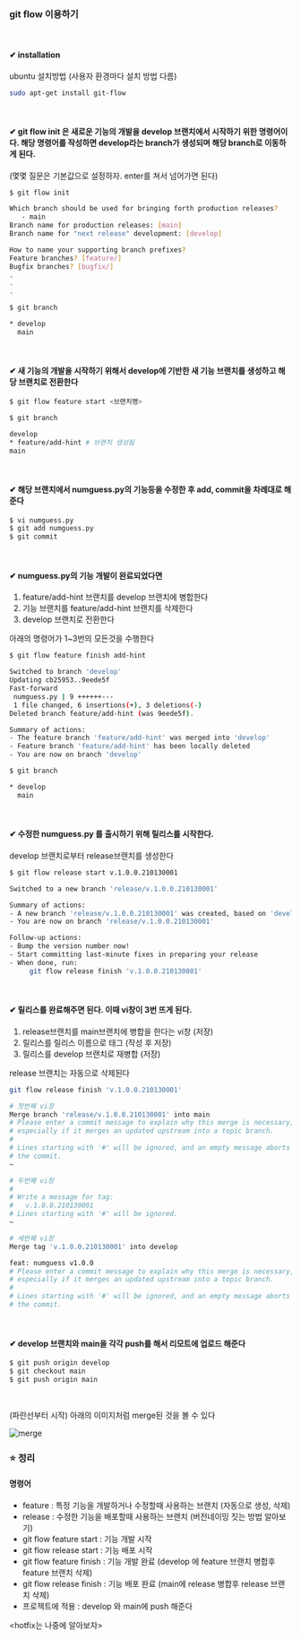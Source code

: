 ### git flow 이용하기 
<br>

#### ✔ installation

ubuntu 설치방법 (사용자 환경마다 설치 방법 다름)
<br>

```bash
sudo apt-get install git-flow
```
<br>

#### ✔ git flow init 은 새로운 기능의 개발을 develop 브랜치에서 시작하기 위한 명령어이다. 해당 명령어를 작성하면 develop라는 branch가 생성되며 해당 branch로 이동하게 된다.   
(몇몇 질문은 기본값으로 설정하자. enter를 쳐서 넘어가면 된다)

```bash
$ git flow init

Which branch should be used for bringing forth production releases?
   - main
Branch name for production releases: [main] 
Branch name for "next release" development: [develop] 

How to name your supporting branch prefixes?
Feature branches? [feature/] 
Bugfix branches? [bugfix/] 
.
.
.

$ git branch

* develop
  main
```
<br>

#### ✔ 새 기능의 개발을 시작하기 위해서 develop에 기반한 새 기능 브랜치를 생성하고 해당 브랜치로 전환한다   
```bash
$ git flow feature start <브랜치명>

$ git branch

develop
* feature/add-hint # 브랜치 생성됨
main
```
<br>

#### ✔ 해당 브랜치에서 numguess.py의 기능등을 수정한 후 add, commit을 차례대로 해준다
```bash
$ vi numguess.py
$ git add numguess.py
$ git commit
```
<br>

#### ✔ numguess.py의 기능 개발이 완료되었다면   
1. feature/add-hint 브랜치를  develop 브랜치에 병합한다    
2. 기능 브랜치를 feature/add-hint 브랜치를 삭제한다   
3. develop 브랜치로 전환한다     

아래의 명령어가 1~3번의 모든것을 수행한다
```bash
$ git flow feature finish add-hint

Switched to branch 'develop'
Updating cb25953..9eede5f
Fast-forward
 numguess.py | 9 ++++++---
 1 file changed, 6 insertions(+), 3 deletions(-)
Deleted branch feature/add-hint (was 9eede5f).

Summary of actions:
- The feature branch 'feature/add-hint' was merged into 'develop'
- Feature branch 'feature/add-hint' has been locally deleted
- You are now on branch 'develop'

$ git branch

* develop
  main
``` 
<br>

#### ✔ 수정한 numguess.py 를 출시하기 위해 릴리스를 시작한다.   
develop 브랜치로부터 release브랜치를 생성한다 
``` bash
$ git flow release start v.1.0.0.210130001

Switched to a new branch 'release/v.1.0.0.210130001'

Summary of actions:
- A new branch 'release/v.1.0.0.210130001' was created, based on 'develop'
- You are now on branch 'release/v.1.0.0.210130001'

Follow-up actions:
- Bump the version number now!
- Start committing last-minute fixes in preparing your release
- When done, run:
     git flow release finish 'v.1.0.0.210130001'
```
<br>

#### ✔ 릴리스를 완료해주면 된다. 이때 vi창이 3번 뜨게 된다.   
1. release브랜치를 main브랜치에 병합을 한다는 vi창  (저장)
2. 릴리스를 릴리스 이름으로 태그 (작성 후 저장)
3. 릴리스를 develop 브랜치로 재병합 (저장)

release 브랜치는 자동으로 삭제된다   
```bash
git flow release finish 'v.1.0.0.210130001'

# 첫번째 vi창
Merge branch 'release/v.1.0.0.210130001' into main
# Please enter a commit message to explain why this merge is necessary,
# especially if it merges an updated upstream into a topic branch.
#
# Lines starting with '#' will be ignored, and an empty message aborts
# the commit.
~              

# 두번째 vi창
#
# Write a message for tag:
#   v.1.0.0.210130001
# Lines starting with '#' will be ignored.
~         

# 세번째 vi창
Merge tag 'v.1.0.0.210130001' into develop

feat: numguess v1.0.0
# Please enter a commit message to explain why this merge is necessary,
# especially if it merges an updated upstream into a topic branch.
#
# Lines starting with '#' will be ignored, and an empty message aborts
# the commit.

```
<br>

#### ✔ develop 브랜치와 main을 각각 push를 해서 리모트에 업로드 해준다

```bash
$ git push origin develop
$ git checkout main
$ git push origin main
```
<br>

 (파란선부터 시작) 아래의 이미지처럼 merge된 것을 볼 수 있다     

![merge](https://user-images.githubusercontent.com/77425963/106345983-f792c500-62f6-11eb-82e4-42891484c344.png)
<br>

### ⭐ 정리 

#### 명령어   
- feature : 특정 기능을 개발하거나 수정할때 사용하는 브랜치 (자동으로 생성, 삭제)
- release : 수정한 기능을 배포할때 사용하는 브랜치 (버전네이밍 짓는 방법 알아보기)   
- git flow feature start <branch-name> : 기능 개발 시작 
- git flow release start <branch-name> : 기능 배포 시작   
- git flow feature finish <branch-name> : 기능 개발 완료 (develop 에 feature 브랜치 병합후 feature 브랜치 삭제)   
- git flow release finish <version-name> : 기능 배포 완료 (main에 release 병합후 release 브랜치 삭제)   
- 프로젝트에 적용 : develop 와 main에 push 해준다   

<hotfix는 나중에 알아보자>  
 